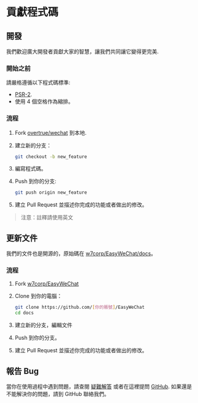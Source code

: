 # 貢獻程式碼

## 開發

我們歡迎廣大開發者貢獻大家的智慧，讓我們共同讓它變得更完美.

### 開始之前

請嚴格遵循以下程式碼標準:

- [PSR-2](https://github.com/php-fig/fig-standards/blob/master/accepted/PSR-2-coding-style-guide.md).
- 使用 4 個空格作為縮排。

### 流程

1. Fork [overtrue/wechat](https://github.com/overtrue/wechat) 到本地.
2. 建立新的分支：

   ```bash
   git checkout -b new_feature
   ```

3. 編寫程式碼。
4. Push 到你的分支:

   ```bash
   git push origin new_feature
   ```

5. 建立 Pull Request 並描述你完成的功能或者做出的修改。

> 注意：註釋請使用英文

## 更新文件

我們的文件也是開源的，原始碼在 [w7corp/EasyWeChat/docs](https://github.com/w7corp/easywechat/tree/master/docs)。

### 流程

1. Fork [w7corp/EasyWeChat](https://github.com/w7corp/EasyWeChat)
2. Clone 到你的電腦：

   ```bash
   git clone https://github.com/[你的賬號]/EasyWeChat
   cd docs
   ```

3. 建立新的分支，編輯文件
4. Push 到你的分支。
5. 建立 Pull Request 並描述你完成的功能或者做出的修改。

## 報告 Bug

當你在使用過程中遇到問題，請查閱 [疑難解答](troubleshooting.html) 或者在這裡提問 [GitHub](https://github.com/overtrue/wechat/issues). 如果還是不能解決你的問題，請到 GitHub 聯絡我們。

[overtrue/wechat]: https://github.com/overtrue/wechat
